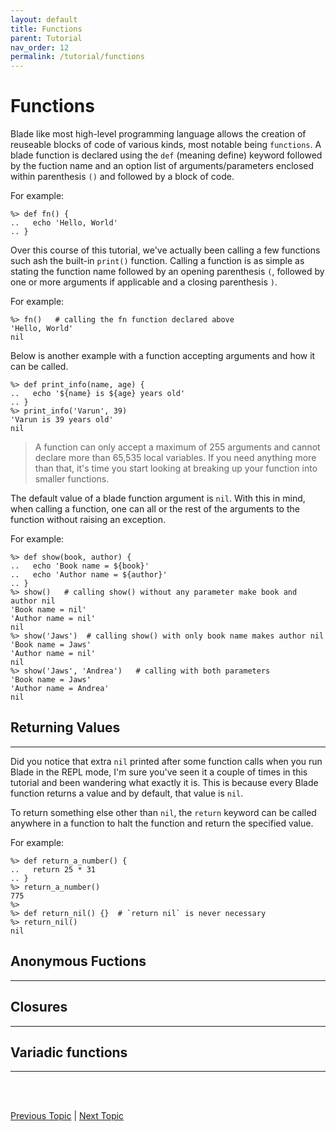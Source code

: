 ```yaml
---
layout: default
title: Functions
parent: Tutorial
nav_order: 12
permalink: /tutorial/functions
---
```


# Functions

Blade like most high-level programming language allows the creation of reuseable blocks of code
of various kinds, most notable being `functions`. A blade function is declared using the `def` (meaning define) keyword followed by the fuction name and an option list of arguments/parameters enclosed within parenthesis `()` and followed by a block of code.

For example:

```blade-repl
%> def fn() {
..   echo 'Hello, World'
.. }
```

Over this course of this tutorial, we've actually been calling a few functions such ash the built-in `print()` function. Calling a function is as simple as stating the function name followed by an opening parenthesis `(`, followed by one or more arguments if applicable and a closing parenthesis `)`.

For example:

```blade-repl
%> fn()   # calling the fn function declared above
'Hello, World'
nil
```

Below is another example with a function accepting arguments and how it can be called.

```blade-repl
%> def print_info(name, age) {
..   echo '${name} is ${age} years old'
.. }
%> print_info('Varun', 39)
'Varun is 39 years old'
nil
```

> A function can only accept a maximum of 255 arguments and cannot declare more than  65,535 local 
> variables. If you need anything more than that, it's time you start looking at breaking up your 
> function into smaller functions.

The default value of a blade function argument is `nil`. With this in mind, when calling a function, one can all or the rest of the arguments to the function without raising an exception.

For example:

```blade-repl
%> def show(book, author) {
..   echo 'Book name = ${book}'
..   echo 'Author name = ${author}'
.. }
%> show()   # calling show() without any parameter make book and author nil
'Book name = nil'
'Author name = nil'
nil
%> show('Jaws')  # calling show() with only book name makes author nil
'Book name = Jaws'
'Author name = nil'
nil
%> show('Jaws', 'Andrea')   # calling with both parameters
'Book name = Jaws'
'Author name = Andrea'
nil
```


## Returning Values
---

Did you notice that extra `nil` printed after some function calls when you run Blade in the REPL mode, I'm sure you've seen it a couple of times in this tutorial and been wandering what exactly it is. This is because every Blade function returns a value and by default, that value is `nil`.

To return something else other than `nil`, the `return` keyword can be called anywhere in a function to halt the function and return the specified value.

For example:

```blade-repl
%> def return_a_number() {
..   return 25 * 31
.. }
%> return_a_number()
775
%> 
%> def return_nil() {}  # `return nil` is never necessary
%> return_nil()
nil
```

## Anonymous Fuctions
---


## Closures
---


## Variadic functions
---




<br><br>

[Previous Topic](./dictionaries) | [Next Topic](./builtin-functions)